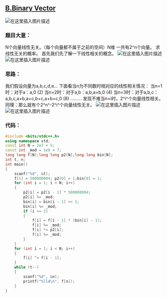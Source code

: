 ## [B.Binary Vector](https://ac.nowcoder.com/acm/contest/5671/B)
![在这里插入图片描述](https://img-blog.csdnimg.cn/20200801210952363.png?x-oss-process=image/watermark,type_ZmFuZ3poZW5naGVpdGk,shadow_10,text_aHR0cHM6Ly9ibG9nLmNzZG4ubmV0L3FxXzQ1ODQ1NDA0,size_16,color_FFFFFF,t_70#pic_center)
### 题目大意：
N个向量线性无关。（每个向量都不属于之前的空间）N维
一共有2^n个向量。
求线性无关的概率。
首先我们先了解一下线性相关的概念。
![在这里插入图片描述](https://img-blog.csdnimg.cn/20200801212227902.png#pic_center)
![在这里插入图片描述](https://img-blog.csdnimg.cn/20200801212531263.png#pic_center)
### 思路：
我们假设向量为a,b,c,d,e…
下面看当n为不同数时相对应的线性相关情况：
当n=1时：对于a：a,0                          (2)
当n=2时：对于a,b：a,b,a+b,0                   (4)
当n=3时：对于a,b,c：a,b,c,a+b,a+c,b+c,a+b+c,0   (8)
………
发现不难当n=i时，2^i^个向量线性相关。
同理：那么就有个2^n^-2^i^个向量线性无关。
![在这里插入图片描述](https://img-blog.csdnimg.cn/20200801212543394.png?x-oss-process=image/watermark,type_ZmFuZ3poZW5naGVpdGk,shadow_10,text_aHR0cHM6Ly9ibG9nLmNzZG4ubmV0L3FxXzQ1ODQ1NDA0,size_16,color_FFFFFF,t_70#pic_center)
![在这里插入图片描述](https://img-blog.csdnimg.cn/20200801212555242.png#pic_center)
### 代码：

```cpp
#include <bits/stdc++.h>
using namespace std;
const int N = 2e7 + 5;
const int _mod = 1e9 + 7;
long long f[N];long long p2[N];long long bin[N];
int t, n;
int main()
{
    scanf("%d", &t);
    f[1] = 500000004; p2[0] = 1;bin[0] = 1;
    for (int i = 1; i < N; i++)
    {
        p2[i] = p2[i - 1] * 500000004;
        p2[i] %= _mod;
        bin[i] = bin[i - 1] << 1;
        bin[i] %= _mod;
        if (i >= 2)
        {
            f[i] = f[i - 1] * (bin[i] - 1);
            f[i] %= _mod;
            f[i] *= p2[i];
            f[i] %= _mod;
        }
    }
    for (int i = 1; i < N; i++)
    {
        f[i] ^= f[i - 1];
    }
    while (t--)
    {
        scanf("%d", &n);
        printf("%lld\n", f[n]);
    }
}
```
